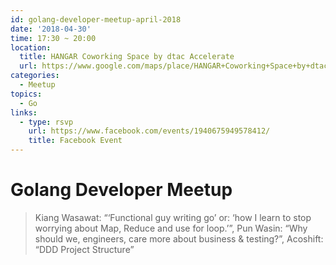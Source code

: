 ```yaml
---
id: golang-developer-meetup-april-2018
date: '2018-04-30'
time: 17:30 ~ 20:00
location:
  title: HANGAR Coworking Space by dtac Accelerate
  url: https://www.google.com/maps/place/HANGAR+Coworking+Space+by+dtac+Accelerate/@13.7326688,100.5283012,17z/data=!4m8!1m2!2m1!1sdtac+accelerate!3m4!1s0x30e29f2add255d2d:0xc7ce503b6ae6f83e!8m2!3d13.732447!4d100.530881
categories:
  - Meetup
topics:
  - Go
links:
  - type: rsvp
    url: https://www.facebook.com/events/1940675949578412/
    title: Facebook Event
---
```


# Golang Developer Meetup

> Kiang Wasawat: “‘Functional guy writing go’ or: ‘how I learn to stop worrying about Map, Reduce and use for loop.’”, Pun Wasin: “Why should we, engineers, care more about business & testing?”, Acoshift: “DDD Project Structure”
